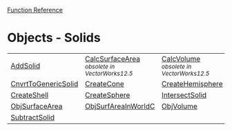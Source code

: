 [Function Reference](../README.md)

# Objects - Solids
| | | |
|---|---|---|
| [AddSolid](../Functions/AddSolid.md) | [CalcSurfaceArea](../Functions/CalcSurfaceArea.md) <sub>*obsolete in VectorWorks12.5*</sub>| [CalcVolume](../Functions/CalcVolume.md) <sub>*obsolete in VectorWorks12.5*</sub>|
| [CnvrtToGenericSolid](../Functions/CnvrtToGenericSolid.md) | [CreateCone](../Functions/CreateCone.md) | [CreateHemisphere](../Functions/CreateHemisphere.md) |
| [CreateShell](../Functions/CreateShell.md) | [CreateSphere](../Functions/CreateSphere.md) | [IntersectSolid](../Functions/IntersectSolid.md) |
| [ObjSurfaceArea](../Functions/ObjSurfaceArea.md) | [ObjSurfAreaInWorldC](../Functions/ObjSurfAreaInWorldC.md) | [ObjVolume](../Functions/ObjVolume.md) |
| [SubtractSolid](../Functions/SubtractSolid.md) 
